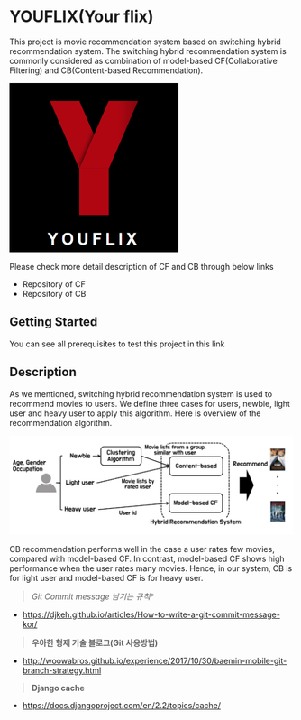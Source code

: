 # YOUFLIX(Your flix)

This project is movie recommendation system based on switching hybrid recommendation system. The switching hybrid recommendation system is commonly considered as combination of model-based CF(Collaborative Filtering) and CB(Content-based Recommendation).

<img src="img/logo.png" width="300" height="300">



Please check more detail description of CF and CB through below links

- Repository of CF
- Repository of CB



## Getting Started

You can see all prerequisites to test this project in this link



## Description

As we mentioned, switching hybrid recommendation system is used to recommend movies to users. We define three cases for users, newbie, light user and heavy user to apply this algorithm. Here is overview of the recommendation algorithm.

![](img/algorithm.png)

CB recommendation performs well in the case a user rates few movies, compared with model-based CF. In contrast, model-based CF shows high performance when the user rates many movies.  Hence, in our system, CB is for light user and model-based CF is for heavy user. 







> *Git Commit message 남기는 규칙**

- https://djkeh.github.io/articles/How-to-write-a-git-commit-message-kor/

> **우아한 형제 기술 블로그(Git 사용방법)**

- http://woowabros.github.io/experience/2017/10/30/baemin-mobile-git-branch-strategy.html

> **Django cache**

- https://docs.djangoproject.com/en/2.2/topics/cache/


